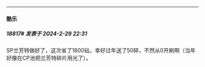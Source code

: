 ﻿
*****

####  酷乐  
##### 18817#       发表于 2024-2-29 22:31

SP兰芳特做好了，这次省了1800钻，幸好过年送了50碎，不然从0开刷啊（当年好像在CP池把兰芳特碎片用光了）。

